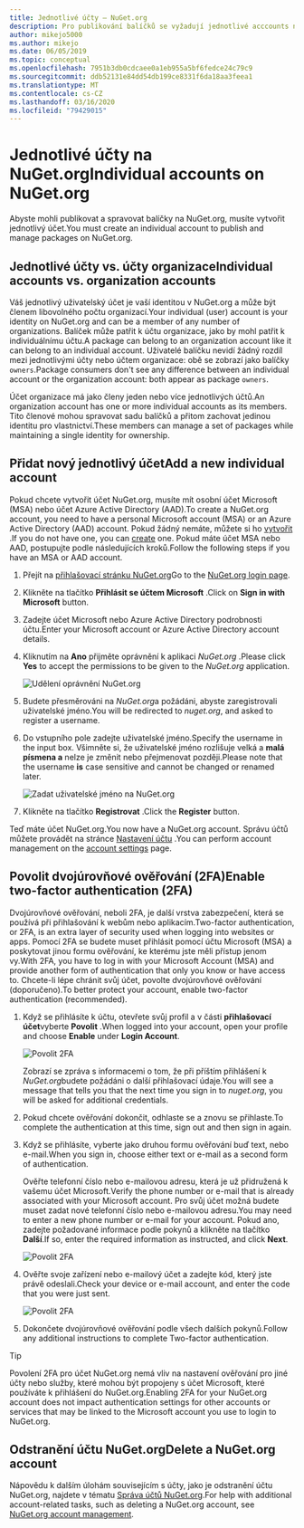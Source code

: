 ```yaml
---
title: Jednotlivé účty – NuGet.org
description: Pro publikování balíčků se vyžadují jednotlivé acccounts na NuGet.org.
author: mikejo5000
ms.author: mikejo
ms.date: 06/05/2019
ms.topic: conceptual
ms.openlocfilehash: 7951b3db0cdcaee0a1eb955a5bf6fedce24c79c9
ms.sourcegitcommit: ddb52131e84dd54db199ce8331f6da18aa3feea1
ms.translationtype: MT
ms.contentlocale: cs-CZ
ms.lasthandoff: 03/16/2020
ms.locfileid: "79429015"
---
```

# <a name="individual-accounts-on-nugetorg"></a><span data-ttu-id="9c840-103">Jednotlivé účty na NuGet.org</span><span class="sxs-lookup"><span data-stu-id="9c840-103">Individual accounts on NuGet.org</span></span>

<span data-ttu-id="9c840-104">Abyste mohli publikovat a spravovat balíčky na NuGet.org, musíte vytvořit jednotlivý účet.</span><span class="sxs-lookup"><span data-stu-id="9c840-104">You must create an individual account to publish and manage packages on NuGet.org.</span></span>

## <a name="individual-accounts-vs-organization-accounts"></a><span data-ttu-id="9c840-105">Jednotlivé účty vs. účty organizace</span><span class="sxs-lookup"><span data-stu-id="9c840-105">Individual accounts vs. organization accounts</span></span>

<span data-ttu-id="9c840-106">Váš jednotlivý uživatelský účet je vaší identitou v NuGet.org a může být členem libovolného počtu organizací.</span><span class="sxs-lookup"><span data-stu-id="9c840-106">Your individual (user) account is your identity on NuGet.org and can be a member of any number of organizations.</span></span> <span data-ttu-id="9c840-107">Balíček může patřit k účtu organizace, jako by mohl patřit k individuálnímu účtu.</span><span class="sxs-lookup"><span data-stu-id="9c840-107">A package can belong to an organization account like it can belong to an individual account.</span></span> <span data-ttu-id="9c840-108">Uživatelé balíčku nevidí žádný rozdíl mezi jednotlivými účty nebo účtem organizace: obě se zobrazí jako balíčky `owners`.</span><span class="sxs-lookup"><span data-stu-id="9c840-108">Package consumers don't see any difference between an individual account or the organization account: both appear as package `owners`.</span></span>

<span data-ttu-id="9c840-109">Účet organizace má jako členy jeden nebo více jednotlivých účtů.</span><span class="sxs-lookup"><span data-stu-id="9c840-109">An organization account has one or more individual accounts as its members.</span></span> <span data-ttu-id="9c840-110">Tito členové mohou spravovat sadu balíčků a přitom zachovat jedinou identitu pro vlastnictví.</span><span class="sxs-lookup"><span data-stu-id="9c840-110">These members can manage a set of packages while maintaining a single identity for ownership.</span></span>

## <a name="add-a-new-individual-account"></a><span data-ttu-id="9c840-111">Přidat nový jednotlivý účet</span><span class="sxs-lookup"><span data-stu-id="9c840-111">Add a new individual account</span></span>

<span data-ttu-id="9c840-112">Pokud chcete vytvořit účet NuGet.org, musíte mít osobní účet Microsoft (MSA) nebo účet Azure Active Directory (AAD).</span><span class="sxs-lookup"><span data-stu-id="9c840-112">To create a NuGet.org account, you need to have a personal Microsoft account (MSA) or an Azure Active Directory (AAD) account.</span></span> <span data-ttu-id="9c840-113">Pokud žádný nemáte, můžete si ho [vytvořit](https://signup.live.com) .</span><span class="sxs-lookup"><span data-stu-id="9c840-113">If you do not have one, you can [create](https://signup.live.com) one.</span></span> <span data-ttu-id="9c840-114">Pokud máte účet MSA nebo AAD, postupujte podle následujících kroků.</span><span class="sxs-lookup"><span data-stu-id="9c840-114">Follow the following steps if you have an MSA or AAD account.</span></span>

1. <span data-ttu-id="9c840-115">Přejít na [přihlašovací stránku NuGet.org](https://www.nuget.org/users/account/LogOn)</span><span class="sxs-lookup"><span data-stu-id="9c840-115">Go to the [NuGet.org login page](https://www.nuget.org/users/account/LogOn).</span></span>

1. <span data-ttu-id="9c840-116">Klikněte na tlačítko **Přihlásit se účtem Microsoft** .</span><span class="sxs-lookup"><span data-stu-id="9c840-116">Click on **Sign in with Microsoft** button.</span></span>

1. <span data-ttu-id="9c840-117">Zadejte účet Microsoft nebo Azure Active Directory podrobnosti účtu.</span><span class="sxs-lookup"><span data-stu-id="9c840-117">Enter your Microsoft account or Azure Active Directory account details.</span></span>

1. <span data-ttu-id="9c840-118">Kliknutím na **Ano** přijměte oprávnění k aplikaci *NuGet.org* .</span><span class="sxs-lookup"><span data-stu-id="9c840-118">Please click **Yes** to accept the permissions to be given to the *NuGet.org* application.</span></span>

   ![Udělení oprávnění NuGet.org](media/nuget-org-permissions.png)

1. <span data-ttu-id="9c840-120">Budete přesměrováni na *NuGet.org*a požádáni, abyste zaregistrovali uživatelské jméno.</span><span class="sxs-lookup"><span data-stu-id="9c840-120">You will be redirected to *nuget.org*, and asked to register a username.</span></span>

1. <span data-ttu-id="9c840-121">Do vstupního pole zadejte uživatelské jméno.</span><span class="sxs-lookup"><span data-stu-id="9c840-121">Specify the username in the input box.</span></span> <span data-ttu-id="9c840-122">Všimněte si, že uživatelské jméno rozlišuje velká a **malá písmena a** nelze je změnit nebo přejmenovat později.</span><span class="sxs-lookup"><span data-stu-id="9c840-122">Please note that the username **is** case sensitive and cannot be changed or renamed later.</span></span>

   ![Zadat uživatelské jméno na NuGet.org](media/nuget-org-register.png) 

1. <span data-ttu-id="9c840-124">Klikněte na tlačítko **Registrovat** .</span><span class="sxs-lookup"><span data-stu-id="9c840-124">Click the **Register** button.</span></span>

<span data-ttu-id="9c840-125">Teď máte účet NuGet.org.</span><span class="sxs-lookup"><span data-stu-id="9c840-125">You now have a NuGet.org account.</span></span> <span data-ttu-id="9c840-126">Správu účtů můžete provádět na stránce [Nastavení účtu](https://www.nuget.org/account) .</span><span class="sxs-lookup"><span data-stu-id="9c840-126">You can perform account management on the [account settings](https://www.nuget.org/account) page.</span></span>

## <a name="enable-two-factor-authentication-2fa"></a><span data-ttu-id="9c840-127">Povolit dvojúrovňové ověřování (2FA)</span><span class="sxs-lookup"><span data-stu-id="9c840-127">Enable two-factor authentication (2FA)</span></span>

<span data-ttu-id="9c840-128">Dvojúrovňové ověřování, neboli 2FA, je další vrstva zabezpečení, která se používá při přihlašování k webům nebo aplikacím.</span><span class="sxs-lookup"><span data-stu-id="9c840-128">Two-factor authentication, or 2FA, is an extra layer of security used when logging into websites or apps.</span></span> <span data-ttu-id="9c840-129">Pomocí 2FA se budete muset přihlásit pomocí účtu Microsoft (MSA) a poskytovat jinou formu ověřování, ke kterému jste měli přístup jenom vy.</span><span class="sxs-lookup"><span data-stu-id="9c840-129">With 2FA, you have to log in with your Microsoft Account (MSA) and provide another form of authentication that only you know or have access to.</span></span> <span data-ttu-id="9c840-130">Chcete-li lépe chránit svůj účet, povolte dvojúrovňové ověřování (doporučeno).</span><span class="sxs-lookup"><span data-stu-id="9c840-130">To better protect your account, enable two-factor authentication (recommended).</span></span>

1. <span data-ttu-id="9c840-131">Když se přihlásíte k účtu, otevřete svůj profil a v části **přihlašovací účet**vyberte **Povolit** .</span><span class="sxs-lookup"><span data-stu-id="9c840-131">When logged into your account, open your profile and choose **Enable** under **Login Account**.</span></span>

   ![Povolit 2FA](media/nuget-org-register-2fa.png)

   <span data-ttu-id="9c840-133">Zobrazí se zpráva s informacemi o tom, že při příštím přihlášení k *NuGet.org*budete požádáni o další přihlašovací údaje.</span><span class="sxs-lookup"><span data-stu-id="9c840-133">You will see a message that tells you that the next time you sign in to *nuget.org*, you will be asked for additional credentials.</span></span>

2. <span data-ttu-id="9c840-134">Pokud chcete ověřování dokončit, odhlaste se a znovu se přihlaste.</span><span class="sxs-lookup"><span data-stu-id="9c840-134">To complete the authentication at this time, sign out and then sign in again.</span></span>

3. <span data-ttu-id="9c840-135">Když se přihlásíte, vyberte jako druhou formu ověřování buď text, nebo e-mail.</span><span class="sxs-lookup"><span data-stu-id="9c840-135">When you sign in, choose either text or e-mail as a second form of authentication.</span></span>

   <span data-ttu-id="9c840-136">Ověřte telefonní číslo nebo e-mailovou adresu, která je už přidružená k vašemu účet Microsoft.</span><span class="sxs-lookup"><span data-stu-id="9c840-136">Verify the phone number or e-mail that is already associated with your Microsoft account.</span></span> <span data-ttu-id="9c840-137">Pro svůj účet možná budete muset zadat nové telefonní číslo nebo e-mailovou adresu.</span><span class="sxs-lookup"><span data-stu-id="9c840-137">You may need to enter a new phone number or e-mail for your account.</span></span> <span data-ttu-id="9c840-138">Pokud ano, zadejte požadované informace podle pokynů a klikněte na tlačítko **Další**.</span><span class="sxs-lookup"><span data-stu-id="9c840-138">If so, enter the required information as instructed, and click **Next**.</span></span>

   ![Povolit 2FA](media/nuget-org-sign-in-2fa.png)

4. <span data-ttu-id="9c840-140">Ověřte svoje zařízení nebo e-mailový účet a zadejte kód, který jste právě odeslali.</span><span class="sxs-lookup"><span data-stu-id="9c840-140">Check your device or e-mail account, and enter the code that you were just sent.</span></span>

   ![Povolit 2FA](media/nuget-org-enter-code-2fa.png)

5. <span data-ttu-id="9c840-142">Dokončete dvojúrovňové ověřování podle všech dalších pokynů.</span><span class="sxs-lookup"><span data-stu-id="9c840-142">Follow any additional instructions to complete Two-factor authentication.</span></span>

> [!Tip]
> <span data-ttu-id="9c840-143">Povolení 2FA pro účet NuGet.org nemá vliv na nastavení ověřování pro jiné účty nebo služby, které mohou být propojeny s účet Microsoft, které používáte k přihlášení do NuGet.org.</span><span class="sxs-lookup"><span data-stu-id="9c840-143">Enabling 2FA for your NuGet.org account does not impact authentication settings for other accounts or services that may be linked to the Microsoft account you use to login to NuGet.org.</span></span>

## <a name="delete-a-nugetorg-account"></a><span data-ttu-id="9c840-144">Odstranění účtu NuGet.org</span><span class="sxs-lookup"><span data-stu-id="9c840-144">Delete a NuGet.org account</span></span>

<span data-ttu-id="9c840-145">Nápovědu k dalším úlohám souvisejícím s účty, jako je odstranění účtu NuGet.org, najdete v tématu [Správa účtů NuGet.org](nuget-org-faq.md#nugetorg-account-management).</span><span class="sxs-lookup"><span data-stu-id="9c840-145">For help with additional account-related tasks, such as deleting a NuGet.org account, see [NuGet.org account management](nuget-org-faq.md#nugetorg-account-management).</span></span>
